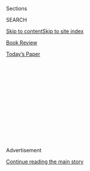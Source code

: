 <div id="app">

<div>

<div>

<div>

<div class="NYTAppHideMasthead css-1q2w90k e1suatyy0">

<div class="section css-ui9rw0 e1suatyy2">

<div class="css-eph4ug er09x8g0">

<div class="css-6n7j50">

</div>

<span class="css-1dv1kvn">Sections</span>

<div class="css-10488qs">

<span class="css-1dv1kvn">SEARCH</span>

</div>

[Skip to content](#site-content)[Skip to site index](#site-index)

</div>

<div id="masthead-section-label" class="css-1wr3we4 eaxe0e00">

[Book
Review](https://www.nytimes3xbfgragh.onion/section/books/review)

</div>

<div class="css-10698na e1huz5gh0">

</div>

</div>

<div id="masthead-bar-one" class="section hasLinks css-15hmgas e1csuq9d3">

<div class="css-uqyvli e1csuq9d0">

</div>

<div class="css-1uqjmks e1csuq9d1">

</div>

<div class="css-9e9ivx">

[](https://myaccount.nytimes3xbfgragh.onion/auth/login?response_type=cookie&client_id=vi)

</div>

<div class="css-1bvtpon e1csuq9d2">

[Today’s
Paper](https://www.nytimes3xbfgragh.onion/section/todayspaper)

</div>

</div>

</div>

</div>

<div data-aria-hidden="false">

<div id="site-content" data-role="main">

<div>

<div class="css-1aor85t" style="opacity:0.000000001;z-index:-1;visibility:hidden">

<div class="css-1hqnpie">

<div class="css-epjblv">

<span class="css-17xtcya">[Book
Review](/section/books/review)</span><span class="css-x15j1o">|</span><span class="css-fwqvlz">Anne
Tyler Is Back, Scrutinizing an Inscrutable Man in
Chaos</span>

</div>

<div class="css-k008qs">

<div class="css-1iwv8en">

<span class="css-18z7m18"></span>

<div>

</div>

</div>

<span class="css-1n6z4y">https://nyti.ms/2xXj4JO</span>

<div class="css-1705lsu">

<div class="css-4xjgmj">

<div class="css-4skfbu" data-role="toolbar" data-aria-label="Social Media Share buttons, Save button, and Comments Panel with current comment count" data-testid="share-tools">

  - 
  - 
  - 
  - 
    
    <div class="css-6n7j50">
    
    </div>

  - 

</div>

</div>

</div>

</div>

</div>

</div>

<div id="NYT_TOP_BANNER_REGION" class="css-13pd83m">

</div>

<div id="top-wrapper" class="css-1sy8kpn">

<div id="top-slug" class="css-l9onyx">

Advertisement

</div>

[Continue reading the main
story](#after-top)

<div class="ad top-wrapper" style="text-align:center;height:100%;display:block;min-height:250px">

<div id="top" class="place-ad" data-position="top" data-size-key="top">

</div>

</div>

<div id="after-top">

</div>

</div>

<div id="sponsor-wrapper" class="css-1hyfx7x">

<div id="sponsor-slug" class="css-19vbshk">

Supported by

</div>

[Continue reading the main
story](#after-sponsor)

<div id="sponsor" class="ad sponsor-wrapper" style="text-align:center;height:100%;display:block">

</div>

<div id="after-sponsor">

</div>

</div>

Fiction

<div class="css-1vkm6nb ehdk2mb0">

# Anne Tyler Is Back, Scrutinizing an Inscrutable Man in Chaos

</div>

<div class="css-79elbk" data-testid="photoviewer-wrapper">

<div class="css-z3e15g" data-testid="photoviewer-wrapper-hidden">

</div>

<div class="css-1a48zt4 ehw59r15" data-testid="photoviewer-children">

![<span class="css-cnj6d5 e1z0qqy90" itemprop="copyrightHolder"><span class="css-1ly73wi e1tej78p0">Credit...</span><span><span>Seda
Demiriz</span></span></span>](https://static01.graylady3jvrrxbe.onion/images/2020/05/10/books/review/10Bloom/10Bloom-articleLarge.jpg?quality=75&auto=webp&disable=upscale)

</div>

</div>

<div class="css-170u9t6">

<div class="css-u7fh8e">

<div class="css-79elbk">

Buy Book<span data-aria-hidden="true">
    ▾</span>

  - [Amazon](https://www.amazon.com/gp/search?index=books&tag=NYTBSREV-20&field-keywords=Redhead+by+the+Side+of+the+Road+Anne+Tyler)
  - [Apple
    Books](https://du-gae-books-dot-nyt-du-prd.appspot.com/buy?title=Redhead+by+the+Side+of+the+Road&author=Anne+Tyler)
  - [Barnes and
    Noble](https://www.anrdoezrs.net/click-7990613-11819508?url=https%3A%2F%2Fwww.barnesandnoble.com%2Fs%2FRedhead+by+the+Side+of+the+Road+Anne+Tyler)
  - [Books-A-Million](https://www.anrdoezrs.net/click-7990613-35140?url=https%3A%2F%2Fwww.booksamillion.com%2Fsearch%3Fquery%3DRedhead%2Bby%2Bthe%2BSide%2Bof%2Bthe%2BRoad%2BAnne%2BTyler)
  - [Bookshop](https://bookshop.org/books?keywords=Redhead+by+the+Side+of+the+Road)
  - [Indiebound](https://www.indiebound.org/search/book?searchfor=Redhead+by+the+Side+of+the+Road+Anne+Tyler&aff=NYT)

</div>

When you purchase an independently reviewed book through our site, we
earn an affiliate commission.

</div>

</div>

<div class="css-xt80pu e12qa4dv0">

<div class="css-18e8msd">

<div class="css-vp77d3 epjyd6m0">

<div class="css-1baulvz">

By <span class="css-1baulvz last-byline" itemprop="name">Amy
Bloom</span>

</div>

</div>

  - April 7,
    2020

  - 
    
    <div class="css-4xjgmj">
    
    <div class="css-d8bdto" data-role="toolbar" data-aria-label="Social Media Share buttons, Save button, and Comments Panel with current comment count" data-testid="share-tools">
    
      - 
      - 
      - 
      - 
        
        <div class="css-6n7j50">
        
        </div>
    
      - 
    
    </div>
    
    </div>

</div>

</div>

<div class="section meteredContent css-1r7ky0e" name="articleBody" itemprop="articleBody">

<div class="css-1fanzo5 StoryBodyCompanionColumn">

<div class="css-53u6y8">

Anne Tyler knows what she’s doing. She knows noisy, complaining, blaming
and manipulative siblings inside and out (and their offspring and all
those other people who get dragged in: babysitters, neighbors,
step-aunts), the chaotic reunions and holidays, marked by hilarious and
painful awkwardness, dotted with moments of grace, often offered by a
particularly graceless person.

[Anne
Tyler](https://www.nytimes3xbfgragh.onion/2018/07/05/books/anne-tyler-clock-dance.html)
knows the worn-out or angry or unappreciated mothers (and hard-working
older sisters and even the men who find themselves needing to step up to
that job), the marriages of miscommunication and dwindling returns, the
deeply unsatisfactory (and occasionally blessed) pasts and presents of
her own now-mythic
[Baltimore](https://www.nytimes3xbfgragh.onion/2019/03/22/t-magazine/baltimore-artists-art-culture.html),
which is nothing like “[The
Wire](https://www.nytimes3xbfgragh.onion/watching/recommendations/watching-tv-the-wire),”
nothing like the grit and murder of “[The
Keepers](https://www.nytimes3xbfgragh.onion/2017/05/18/arts/television/review-the-keepers-netflix.html),”
nothing like the political rough-and-tumble of Nancy[Pelosi’s
hometown](https://www.nytimes3xbfgragh.onion/2019/01/12/opinion/sunday/dowd-nancy-pelosi-donald-trump.html).
This Baltimore is singularly Anne Tyler’s
[spool](https://www.nytimes3xbfgragh.onion/2015/02/06/books/anne-tylers-20th-novel-a-spool-of-blue-thread.html),
[ladder](http://movies2.nytimes3xbfgragh.onion/books/98/04/19/specials/tyler-ladder.html)
and
[planet](https://archive.nytimes3xbfgragh.onion/www.nytimes3xbfgragh.onion/books/98/04/19/reviews/980419.19shieldt.html).
And Anne Tyler knows that memory is a powerhouse, a compass and also a
liar.

Micah Mortimer, a protagonist, not a hero, is familiar to readers of
Anne Tyler. He’s reasonably fit, knows how to cook a few things, washes
up after dinner and is cautious and steady, and awfully pleased with his
own caution and steadiness (he even calls upon the traffic gods to
admire his skillful parking and good manners on the highway). Tyler’s
protagonists are not the most exciting guys. They atone, they avoid.
They worry, they fear. They set themselves uninspiringly small tasks and
often fail. From “The [Accidental
Tourist](https://www.nytimes3xbfgragh.onion/1985/09/08/books/the-accidental-tourist.html)”
to “[Saint
Maybe](https://archive.nytimes3xbfgragh.onion/www.nytimes3xbfgragh.onion/books/98/04/19/specials/tyler-saint.html)”
to “[Noah’s
Compass](https://www.nytimes3xbfgragh.onion/2010/01/03/books/review/Harrison-t.html),”
they are passive, worried (or trying very hard not to worry),
cloistered, neither witty nor fun but not without humor. They, like
Micah, are clueless until something comes along (sometimes tragedy but
in Micah’s case, not quite) to wake them, shake them and transform them
just enough to bring about a wry (not always happy) and fulfilling
ending.

*\[ Read an excerpt from “*[*Redhead by the Side of the
Road.”*](https://www.nytimes3xbfgragh.onion/2020/04/07/books/review/redhead-by-the-side-of-the-road-by-anne-tyler-an-excerpt.html)*\]*

Micah is cocooned inside routine. When you meet his disorganized family,
you know why: a front hall with piles of sneakers atop pruning shears
and nail polish bottles, “noisy, unkempt merry people wearing wild
colors, dogs barking, baby crying, TV blaring, bowls of chips and dips
already savaged.” No one does the charms and horrors of family
gatherings better than Tyler. Micah also has a lovely girlfriend, a
sensible, kindhearted schoolteacher, Cass, and what she finds attractive
in Micah is not apparent to this reader. And even so, Tyler is too good
at what she does to let me dismiss Micah the way I want to. His barely
understood grief when he has caused Cass to break up with him, his
making a mess of his relationship with a young man who hopes Micah is
his long-lost father is visceral and moving.

</div>

</div>

<div class="css-1fanzo5 StoryBodyCompanionColumn">

<div class="css-53u6y8">

“You have to wonder what goes through the mind of such a man. Such a
narrow and limited man; so closed off. He has nothing to look forward
to, nothing to daydream about. He wakes on a Monday morning and the
light through the slit-eyed window is a bleak, hopeless gray and the
news on the clock radio is all unspeakably sad ... immigrant children
torn from their parents will never ever be the same, even if by some
unlikely chance they are reunited tomorrow. Micah hears all this dully.
It doesn’t surprise him.” Even when he moves into a predictable snit and
when I have despaired of his willful blindness and self-deception, Tyler
draws us to Micah — to the narrow shaft of light by which he begins to
see his own role in losing love.

Tyler has every gift a great novelist needs: intent observation, empathy
and language both direct and surprising. She has unembarrassed goodness
as well. In this time of snark, preening, sub-tweeting and the showy
torment of characters, we could use more Tyler.

</div>

</div>

</div>

<div>

</div>

<div>

</div>

<div>

</div>

<div>

<div id="bottom-wrapper" class="css-1ede5it">

<div id="bottom-slug" class="css-l9onyx">

Advertisement

</div>

[Continue reading the main
story](#after-bottom)

<div id="bottom" class="ad bottom-wrapper" style="text-align:center;height:100%;display:block;min-height:90px">

</div>

<div id="after-bottom">

</div>

</div>

</div>

</div>

</div>

## Site Index

<div>

</div>

## Site Information Navigation

  - [© <span>2020</span> <span>The New York Times
    Company</span>](https://help.nytimes3xbfgragh.onion/hc/en-us/articles/115014792127-Copyright-notice)

<!-- end list -->

  - [NYTCo](https://www.nytco.com/)
  - [Contact
    Us](https://help.nytimes3xbfgragh.onion/hc/en-us/articles/115015385887-Contact-Us)
  - [Work with us](https://www.nytco.com/careers/)
  - [Advertise](https://nytmediakit.com/)
  - [T Brand Studio](http://www.tbrandstudio.com/)
  - [Your Ad
    Choices](https://www.nytimes3xbfgragh.onion/privacy/cookie-policy#how-do-i-manage-trackers)
  - [Privacy](https://www.nytimes3xbfgragh.onion/privacy)
  - [Terms of
    Service](https://help.nytimes3xbfgragh.onion/hc/en-us/articles/115014893428-Terms-of-service)
  - [Terms of
    Sale](https://help.nytimes3xbfgragh.onion/hc/en-us/articles/115014893968-Terms-of-sale)
  - [Site
    Map](https://spiderbites.nytimes3xbfgragh.onion)
  - [Help](https://help.nytimes3xbfgragh.onion/hc/en-us)
  - [Subscriptions](https://www.nytimes3xbfgragh.onion/subscription?campaignId=37WXW)

</div>

</div>

</div>

</div>
